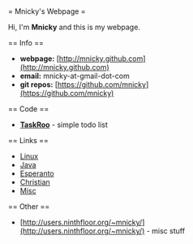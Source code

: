 <div style="margin-top:10%;margin-left:30%">

= Mnicky's Webpage =

Hi, I'm **Mnicky** and this is my webpage.

== Info ==

* **webpage:** [http://mnicky.github.com](http://mnicky.github.com)
* **email:** mnicky-at-gmail-dot-com
* **git repos:** [https://github.com/mnicky](https://github.com/mnicky)

== Code ==

* **[TaskRoo](https://github.com/mnicky/taskroo)** - simple todo list

== Links ==

* [Linux](/links/linux.html)
* [Java](/links/java.html)
* [Esperanto](/links/esperanto.html)
* [Christian](/links/christian.html)
* [Misc](/links/misc.html)

== Other ==

* [http://users.ninthfloor.org/~mnicky/](http://users.ninthfloor.org/~mnicky/) - misc stuff

</div>
